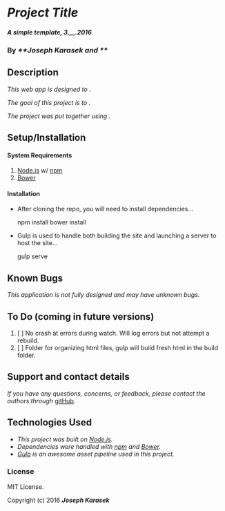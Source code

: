 # _Project Title_

#### _A simple template, 3.__.2016_

### By _**Joseph Karasek and **_

## Description

_This web app is designed to ._

_The goal of this project is to ._

_The project was put together using ._


## Setup/Installation

#### System Requirements

1. [Node.js](https://nodejs.org/en/) w/ [npm](https://www.npmjs.com/)
2. [Bower](http://bower.io/)

#### Installation

* After cloning the repo, you will need to install dependencies...


    npm install
    bower install

* Gulp is used to handle both building the site and launching a server to host the site...


    gulp serve

## Known Bugs

_This application is not fully designed and may have unknown bugs._

## To Do (coming in future versions)

1. [ ] No crash at errors during watch. Will log errors but not attempt a rebuild.
2. [ ] Folder for organizing html files, gulp will build fresh html in the build folder.

## Support and contact details

_If you have any questions, concerns, or feedback, please contact the authors through_ [gitHub](https://github.com/joekarasek/).

## Technologies Used

* _This project was built on [Node.js](https://nodejs.org/en/)._
* _Dependencies were handled with [npm](https://www.npmjs.com/) and [Bower](http://bower.io/)._
* _[Gulp](http://gulpjs.com/) is an awesome asset pipeline used in this project._

### License

MIT License.

Copyright (c) 2016 **_Joseph Karasek_**
